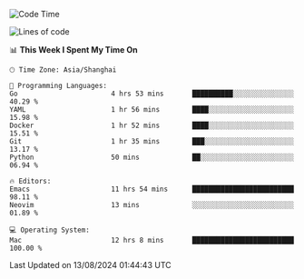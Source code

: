 <!--START_SECTION:waka-->
![Code Time](http://img.shields.io/badge/Code%20Time-2%2C125%20hrs%2019%20mins-blue)

![Lines of code](https://img.shields.io/badge/From%20Hello%20World%20I%27ve%20Written-308.0%20thousand%20lines%20of%20code-blue)

📊 **This Week I Spent My Time On** 

```text
🕑︎ Time Zone: Asia/Shanghai

💬 Programming Languages: 
Go                       4 hrs 53 mins       ██████████░░░░░░░░░░░░░░░   40.29 % 
YAML                     1 hr 56 mins        ████░░░░░░░░░░░░░░░░░░░░░   15.98 % 
Docker                   1 hr 52 mins        ████░░░░░░░░░░░░░░░░░░░░░   15.51 % 
Git                      1 hr 35 mins        ███░░░░░░░░░░░░░░░░░░░░░░   13.17 % 
Python                   50 mins             ██░░░░░░░░░░░░░░░░░░░░░░░   06.94 % 

🔥 Editors: 
Emacs                    11 hrs 54 mins      █████████████████████████   98.11 % 
Neovim                   13 mins             ░░░░░░░░░░░░░░░░░░░░░░░░░   01.89 % 

💻 Operating System: 
Mac                      12 hrs 8 mins       █████████████████████████   100.00 % 
```


 Last Updated on 13/08/2024 01:44:43 UTC
<!--END_SECTION:waka-->
